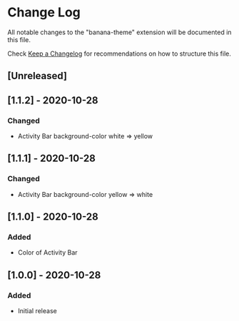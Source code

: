 # Change Log

All notable changes to the "banana-theme" extension will be documented in this file.

Check [Keep a Changelog](http://keepachangelog.com/) for recommendations on how to structure this file.

## [Unreleased]


## [1.1.2] - 2020-10-28
### Changed
- Activity Bar background-color white => yellow

## [1.1.1] - 2020-10-28
### Changed
- Activity Bar background-color yellow => white

## [1.1.0] - 2020-10-28
### Added
- Color of Activity Bar

## [1.0.0] - 2020-10-28
### Added
- Initial release
